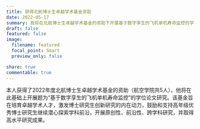 ```yaml
---
title: 获得北航博士生卓越学术基金资助
date: 2022-05-17
summary: 我将在北航博士生卓越学术基金的资助下开展基于数字孪生的飞机单机寿命监控的学位论文研究。
draft: false
featured: false
image:
  filename: featured
  focal_point: Smart
  preview_only: false

share: true
commentable: true
---
```

本人获得了2022年度北航博士生卓越学术基金的资助（航空学院共5人），他将在此基础上开展题为“基于数字孪生的飞机单机寿命监控”的学位论文研究。该基金旨在培育卓越学术人才，激发博士研究生创新研究的内在动力，鼓励和支持高年级优秀博士研究生继续潜心探索学科前沿，开展原创性、前沿性、跨学科研究，并取得高水平研究成果。
